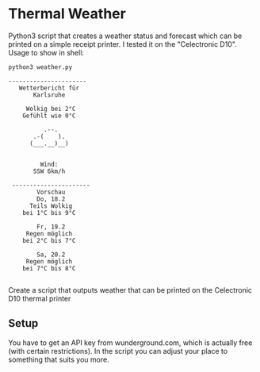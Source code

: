 # Thermal Weather

Python3 script that creates a weather status and forecast which can be printed on a simple receipt printer.
I tested it on the "Celectronic D10".
Usage to show in shell:
```shell
python3 weather.py

----------------------
   Wetterbericht für
       Karlsruhe
            
     Wolkig bei 2°C
    Gefühlt wie 0°C
                  
          .--.    
       .-(    ).  
      (___.__)__) 
                  
            
         Wind:
       SSW 6km/h
            
 ----------------------
        Vorschau
        Do, 18.2
      Teils Wolkig
    bei 1°C bis 9°C

        Fr, 19.2
     Regen möglich
    bei 2°C bis 7°C

        Sa, 20.2
     Regen möglich
    bei 7°C bis 8°C


```
Create a script that outputs weather that can be printed on the Celectronic D10 thermal printer

## Setup 
You have to get an API key from wunderground.com, which is actually free (with certain restrictions).
In the script you can adjust your place to something that suits you more.
